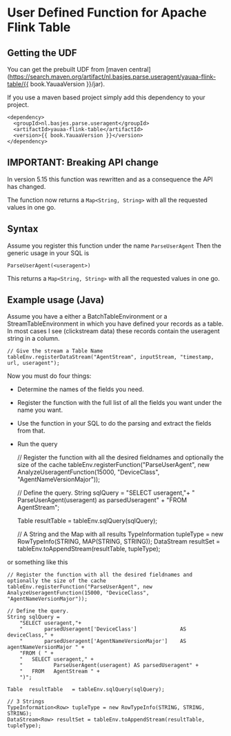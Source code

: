 # User Defined Function for Apache Flink Table

## Getting the UDF
You can get the prebuilt UDF from [maven central](https://search.maven.org/artifact/nl.basjes.parse.useragent/yauaa-flink-table/{{ book.YauaaVersion }}/jar).

If you use a maven based project simply add this dependency to your project.

<pre><code>&lt;dependency&gt;
  &lt;groupId&gt;nl.basjes.parse.useragent&lt;/groupId&gt;
  &lt;artifactId&gt;yauaa-flink-table&lt;/artifactId&gt;
  &lt;version&gt;{{ book.YauaaVersion }}&lt;/version&gt;
&lt;/dependency&gt;
</code></pre>


## IMPORTANT: Breaking API change
In version 5.15 this function was rewritten and as a consequence the API has changed.

The function now returns a `Map<String, String>` with all the requested values in one go.

## Syntax
Assume you register this function under the name `ParseUserAgent`
Then the generic usage in your SQL is

<pre><code>ParseUserAgent(&lt;useragent&gt;)</code></pre>

This returns a `Map<String, String>` with all the requested values in one go.

## Example usage (Java)
Assume you have a either a BatchTableEnvironment or a StreamTableEnvironment in which you have defined your records as a table.
In most cases I see (clickstream data) these records contain the useragent string in a column.

    // Give the stream a Table Name
    tableEnv.registerDataStream("AgentStream", inputStream, "timestamp, url, useragent");

Now you must do four things:

* Determine the names of the fields you need.
* Register the function with the full list of all the fields you want under the name you want.
* Use the function in your SQL to do the parsing and extract the fields from that.
* Run the query


    // Register the function with all the desired fieldnames and optionally the size of the cache
    tableEnv.registerFunction("ParseUserAgent", new AnalyzeUseragentFunction(15000, "DeviceClass", "AgentNameVersionMajor"));

    // Define the query.
    String sqlQuery =
        "SELECT useragent,"+
        "       ParseUserAgent(useragent)   as parsedUseragent" +
        "FROM AgentStream";

    Table  resultTable   = tableEnv.sqlQuery(sqlQuery);

    // A String and the Map with all results
    TypeInformation<Row> tupleType = new RowTypeInfo(STRING, MAP(STRING, STRING));
    DataStream<Row> resultSet = tableEnv.toAppendStream(resultTable, tupleType);

or something like this

    // Register the function with all the desired fieldnames and optionally the size of the cache
    tableEnv.registerFunction("ParseUserAgent", new AnalyzeUseragentFunction(15000, "DeviceClass", "AgentNameVersionMajor"));

    // Define the query.
    String sqlQuery =
        "SELECT useragent,"+
        "       parsedUseragent['DeviceClass']              AS deviceClass," +
        "       parsedUseragent['AgentNameVersionMajor']    AS agentNameVersionMajor " +
        "FROM ( " +
        "   SELECT useragent," +
        "          ParseUserAgent(useragent) AS parsedUseragent" +
        "   FROM   AgentStream " +
        ")";

    Table  resultTable   = tableEnv.sqlQuery(sqlQuery);

    // 3 Strings
    TypeInformation<Row> tupleType = new RowTypeInfo(STRING, STRING, STRING);
    DataStream<Row> resultSet = tableEnv.toAppendStream(resultTable, tupleType);


